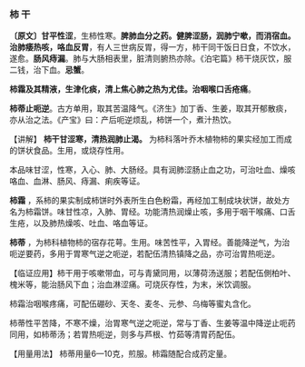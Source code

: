 ### 柿 干

**〔原文〕甘平性涩**，生柿性寒。**脾肺血分之药。健脾涩肠，润肺宁嗽，而消宿血。治肺痿热咳，咯血反胃**，有人三世病反胃，得一方，柿干同干饭日日食，不饮水，遂愈。**肠风痔漏**。肺与大肠相表里，脏清则腑热亦除。《泊宅篇》柿干烧灰饮，服二钱，治下血。**忌蟹**。

**柿霜及其精液，生津化痰，清上焦心肺之热为尤佳。治咽喉口舌疮痛**。

**柿蒂止呃逆**。古方单用，取其苦温降气。《济生》加丁香、生姜，取其开郁散痰，亦从治之法。《产宝》曰：产后呃逆烦乱，柿饼一个，煮汁热饮。

【讲解】 **柿干甘涩寒，清热润肺止渴。** 为柿科落叶乔木植物柿的果实经加工而成的饼状食品。生用，或烧存性用。

本品味甘涩，性寒，入心、肺、大肠经。具有润肺涩肠止血之功，可治吐血、燥咳咯血、血淋、肠风、痔漏、痢疾等证。

 **柿霜** ，系柿的果实制成柿饼时外表所生白色粉霜，再经加工制成块状饼，故处方名为柿霜饼。味甘性凉，入肺、胃经。功能清热润燥止咳，多用于咽干喉痛、口舌生疮，以及肺热燥咳、吐血、咯血等证。

 **柿蒂** ，为柿科植物柿的宿存花萼。生用。味苦性平，入胃经。善能降逆气，为治呃逆要药，多用于胃寒气逆之呃逆，若配伍清热镇降之品，亦可治胃热呃逆。

【临证应用】柿干用于咳嗽带血，可与青黛同用，以薄荷汤送服；若配伍側柏叶、槐米等，能治肠风下血；治血淋涩痛。可烧灰存性，为末，米饮调服。

柿霜治咽喉疼痛，可配伍硼砂、天冬、麦冬、元参、乌梅等蜜丸含化。

柿蒂性平苦降，不寒不燥，治胃寒气逆之呃逆，常与丁香、生姜等温中降逆止呃药同用，如柿蒂汤；若胃热呃逆，则多与芦根、竹茹等清胃药配伍。

【用量用法】 柿蒂用量6—10克，煎服。柿霜随配合成药定量。
